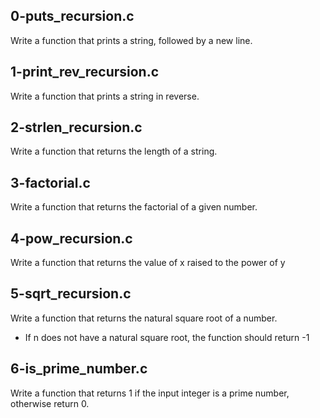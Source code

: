 ## 0-puts_recursion.c
Write a function that prints a string, followed by a new line.

## 1-print_rev_recursion.c
Write a function that prints a string in reverse.

## 2-strlen_recursion.c
Write a function that returns the length of a string.

## 3-factorial.c
Write a function that returns the factorial of a given number.

## 4-pow_recursion.c
Write a function that returns the value of x raised to the power of y

## 5-sqrt_recursion.c
Write a function that returns the natural square root of a number.
- If n does not have a natural square root, the function should return -1

## 6-is_prime_number.c
Write a function that returns 1 if the input integer is a prime number, otherwise return 0.
